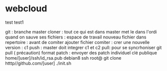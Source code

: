# webcloud

test
test1

git : branche master 
cloner : tout ce qui est dans master met le dans l'ordi
quand on sauve ses fichiers : espace de travail
nouveau fichier dans repertoire : avant de comiter ajouter fichier
comiter : crer une nouvelle version : c1
push : master doit integrer c1 et c2
pull: pour se syncrhoniser
git pull ( précaution)
format patch : envoyer des patch individuel
clé publique
home/[user]/ssh/id_rsa.pub 
debian8
ssh root@
git clone htttp//github.com/[user]
./init.sh


